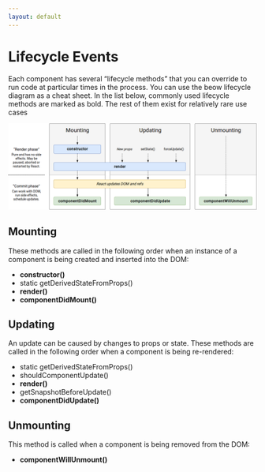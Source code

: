 ```yaml
---
layout: default
---
```

# Lifecycle Events

Each component has several “lifecycle methods” that you can override to run code at particular times in the process. You can use the beow lifecycle diagram as a cheat sheet. In the list below, commonly used lifecycle methods are marked as bold. The rest of them exist for relatively rare use cases

![lifecycle](/lifecycle.png)

## Mounting

These methods are called in the following order when an instance of a component is being created and inserted into the DOM:

* **constructor()**
* static getDerivedStateFromProps()
* **render()**
* **componentDidMount()**

## Updating

An update can be caused by changes to props or state. These methods are called in the following order when a component is being re-rendered:

* static getDerivedStateFromProps()
* shouldComponentUpdate()
* **render()**
* getSnapshotBeforeUpdate()
* **componentDidUpdate()**

## Unmounting

This method is called when a component is being removed from the DOM:

* **componentWillUnmount()**
